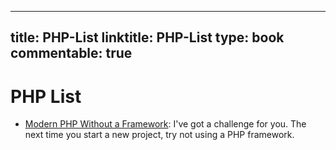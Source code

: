 
---
title: PHP-List
linktitle: PHP-List
type: book
commentable: true
---

# PHP List

- [Modern PHP Without a Framework](https://kevinsmith.io/modern-php-without-a-framework): I've got a challenge for you. The next time you start a new project, try not using a PHP framework.

    
